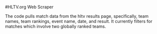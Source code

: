 #HLTV.org Web Scraper 

The code pulls match data from the hltv results page, specifically, team names, team rankings, event name, date, and result. It currently filters for matches which involve two globally ranked teams. 
